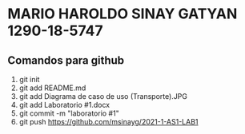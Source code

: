 # MARIO HAROLDO SINAY GATYAN 1290-18-5747 
## Comandos para github
1. git init
2. git add README.md
3. git add Diagrama de caso de uso (Transporte).JPG
4. git add Laboratorio #1.docx
5. git commit -m "laboratorio #1" 
6. git push https://github.com/msinayg/2021-1-AS1-LAB1
